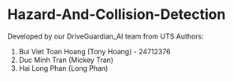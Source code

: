 # Hazard-And-Collision-Detection

Developed by our DriveGuardian_AI team from UTS
Authors: 
1. Bui Viet Toan Hoang (Tony Hoang) - 24712376
2. Duc Minh Tran (Mickey Tran)
3. Hai Long Phan (Long Phan)
